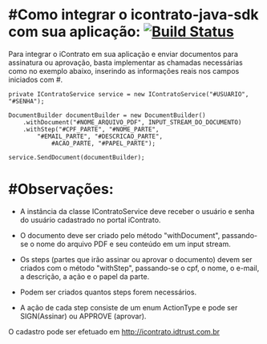 #Como integrar o icontrato-java-sdk com sua aplicação:
[![Build Status](https://travis-ci.org/idtrust/icontrato-java-sdk.svg)](https://travis-ci.org/idtrust/icontrato-java-sdk)
======

Para integrar o iContrato em sua aplicação e enviar documentos para assinatura ou aprovação, basta implementar as chamadas necessárias como no exemplo abaixo, inserindo as informações reais nos campos iniciados com #.

	private IContratoService service = new IContratoService("#USUARIO", "#SENHA");

	DocumentBuilder documentBuilder = new DocumentBuilder()
		.withDocument("#NOME_ARQUIVO_PDF", INPUT_STREAM_DO_DOCUMENTO)
		.withStep("#CPF_PARTE", "#NOME_PARTE",
			"#EMAIL_PARTE", "#DESCRICAO_PARTE",
				#ACAO_PARTE, "#PAPEL_PARTE");

	service.SendDocument(documentBuilder);


#Observações:
======

- A instância da classe IContratoService deve receber o usuário e senha do usuário cadastrado no portal iContrato.

- O documento deve ser criado pelo método "withDocument", passando-se o nome do arquivo PDF e seu conteúdo em um input stream.

- Os steps (partes que irão assinar ou aprovar o documento) devem ser criados com o método "withStep", passando-se o cpf, o nome, o e-mail, a descrição, a ação e o papel da parte.

- Podem ser criados quantos steps forem necessários.

- A ação de cada step consiste de um enum ActionType e pode ser SIGN(Assinar) ou APPROVE (aprovar).


O cadastro pode ser efetuado em http://icontrato.idtrust.com.br

